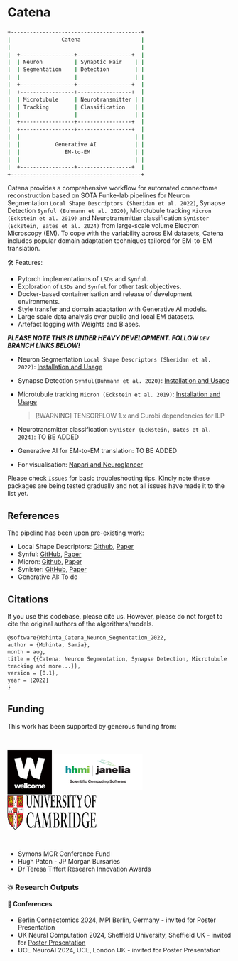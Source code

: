 # Catena


```bash
+-----------------------------------------+
|                Catena                   |
|                                         |
|  +-----------------+-----------------+  |
|  | Neuron          | Synaptic Pair    | |
|  | Segmentation    | Detection        | |
|  |                 |                  | |
|  +-----------------+-----------------+  |
|  +-----------------+-----------------+  |
|  | Microtubule     | Neurotransmitter | |
|  | Tracking        | Classification   | |
|  |                 |                  | |
|  +-----------------+-----------------+  |
|  +-----------------+-----------------+  |
|  |                                    | |
|  |           Generative AI            | |
|  |              EM-to-EM              | |
|  |                                    | |
|  +-----------------+-----------------+  |
+-----------------------------------------+
```



Catena provides a comprehensive workflow for automated connectome reconstruction based on SOTA Funke-lab pipelines for Neuron Segmentation `Local Shape Descriptors (Sheridan et al. 2022)`, Synapse Detection `Synful (Buhmann et al. 2020)`, Microtubule tracking `Micron (Eckstein et al. 2019)` and Neurotransmitter classification `Synister (Eckstein, Bates et al. 2024)` from large-scale volume Electron Microscopy (EM). To cope with the variability across EM datasets, Catena includes popular domain adaptation techniques tailored for EM-to-EM translation.

🛠️ Features:
- Pytorch implementations of `LSDs` and `Synful`.
- Exploration of `LSDs` and `Synful` for other task objectives.
- Docker-based containerisation and release of development environments.
- Style transfer and domain adaptation with Generative AI models.
- Large scale data analysis over public and local EM datasets.
- Artefact logging with Weights and Biases.


***PLEASE NOTE THIS IS UNDER HEAVY DEVELOPMENT. FOLLOW `DEV` BRANCH LINKS BELOW!***

- Neuron Segmentation `Local Shape Descriptors (Sheridan et al. 2022)`: [Installation and Usage ](https://github.com/Mohinta2892/catena/tree/dev/local_shape_descriptors)
- Synapse Detection `Synful(Buhmann et al. 2020)`: [Installation and Usage](https://github.com/Mohinta2892/catena/tree/dev/synful)
- Microtubule tracking `Micron (Eckstein et al. 2019)`: [Installation and Usage ](https://github.com/Mohinta2892/micron-repackaging)
  > [!WARNING] TENSORFLOW 1.x and Gurobi dependencies for ILP
- Neurotransmitter classification `Synister (Eckstein, Bates et al. 2024)`: TO BE ADDED
- Generative AI for EM-to-EM translation: TO BE ADDED

- For visualisation: [Napari and Neuroglancer](https://github.com/Mohinta2892/catena/tree/dev/visualize)


Please check `Issues` for basic troubleshooting tips. Kindly note these packages are being tested gradually and not all issues have made it to the list yet.

## References
The pipeline has been upon pre-existing work:
- Local Shape Descriptors: [Github](https://github.com/funkelab/lsd), [Paper](https://www.nature.com/articles/s41592-022-01711-z)
- Synful: [GitHub](https://github.com/funkelab/synful), [Paper](https://www.nature.com/articles/s41592-021-01183-7)
- Micron: [Github](https://github.com/nilsec/micron), [Paper](https://arxiv.org/abs/2009.08371)
- Synister: [GitHub](https://github.com/funkelab/synister), [Paper](https://www.cell.com/cell/fulltext/S0092-8674(24)00307-6)
- Generative AI: To do

## Citations
If you use this codebase, please cite us. However, please do not forget to cite the original authors of the algorithms/models.
```
@software{Mohinta_Catena_Neuron_Segmentation_2022,
author = {Mohinta, Samia},
month = aug,
title = {{Catena: Neuron Segmentation, Synapse Detection, Microtubule tracking and more...}},
version = {0.1},
year = {2022}
}
```

## Funding
This work has been supported by generous funding from:

<br>
<div>
<p align="left">
<img src='https://github.com/Mohinta2892/catena/blob/dev/assets/wellcome-logo-black.jpg' align="center" width=100px>
<img src='https://github.com/Mohinta2892/catena/blob/dev/assets/OSSIJanelia_logo.png' align="center" width=200px>
<img src='https://github.com/Mohinta2892/catena/blob/dev/assets/Colour%20logo%20RGB_DM.jpg' align="center" width=200px height=80px>
  
</p>
</div>
<br>

- Symons MCR Conference Fund
- Hugh Paton - JP Morgan Bursaries 
- Dr Teresa Tiffert Research Innovation Awards

### 💥 Research Outputs
#### 🤝 Conferences
- Berlin Connectomics 2024, MPI Berlin, Germany - invited for Poster Presentation
- UK Neural Computation 2024, Sheffield University, Sheffield UK - invited for [Poster Presentation](https://www.dropbox.com/scl/fi/8ei8ff1ygqbym5mcvi47n/PosterJuly_UKNeuralComp2024_UCLNeuroAI.zip?rlkey=annh1n5sbxhy0h5o29fydtzq9&dl=0)
- UCL NeuroAI 2024, UCL, London UK - invited for Poster Presentation


